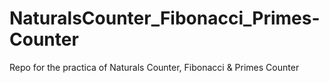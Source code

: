 # NaturalsCounter_Fibonacci_Primes-Counter
Repo for the practica of Naturals Counter, Fibonacci &amp; Primes Counter 
